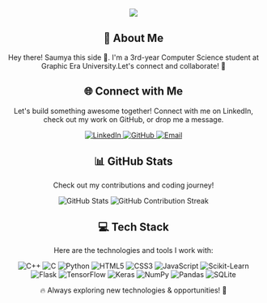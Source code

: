 <h1 align="center">
    <img src="https://readme-typing-svg.herokuapp.com/?font=Righteous&size=35&center=true&color=FFFFFF&vCenter=true&width=500&height=70&duration=4000&lines=Welcome+to+my+GitHub+🙏;+I'm+Saumya+Sharma!;" />
</h1>

<div align="center">
    <h2>🚀 About Me</h2>
    <p>Hey there! Saumya this side 👋. I'm a 3rd-year Computer Science student at Graphic Era University.Let's connect and collaborate! 🚀</p>
</div>

<div align="center">
<h2 align="center" class="section-heading">🌐 Connect with Me</h2>
<p>Let's build something awesome together! Connect with me on LinkedIn, check out my work on GitHub, or drop me a message.</p>
<div align="center">
  <a href="https://www.linkedin.com/in/saumyasharma02/">
    <img src="https://img.shields.io/badge/LinkedIn-0077B5?style=for-the-badge&logo=linkedin&logoColor=white" alt="LinkedIn"/>
  </a>
  <a href="https://github.com/saumyasharma02" target="_blank">
    <img src="https://img.shields.io/badge/GitHub-181717?style=for-the-badge&logo=github&logoColor=white" alt="GitHub"/>
  </a>
  <a href="mailto:saumyasharma205ss@gmail.com">
    <img src="https://img.shields.io/badge/Email-D14836?style=for-the-badge&logo=gmail&logoColor=white" alt="Email"/>
  </a>
</div>

<div align="center">
  <h2>📊 GitHub Stats</h2>
  <p>Check out my contributions and coding journey!</p> 
  <img src="https://github-profile-summary-cards.vercel.app/api/cards/profile-details?username=saumyasharma02&theme=github_dark" alt="GitHub Stats"/>
  <img src="https://github-readme-streak-stats.herokuapp.com/?user=saumyasharma02&theme=merko" alt="GitHub Contribution Streak"/>
</div>

<h2 align="center" class="section-heading">💻 Tech Stack</h2>
<p>Here are the technologies and tools I work with:</p>
<div align="center">
  <img src="https://img.shields.io/badge/C++-00599C?style=for-the-badge&logo=c%2B%2B&logoColor=white" alt="C++"/>
<img src="https://img.shields.io/badge/C-A8B9CC?style=for-the-badge&logo=c&logoColor=white" alt="C"/>
<img src="https://img.shields.io/badge/Python-3776AB?style=for-the-badge&logo=python&logoColor=white" alt="Python"/>
<img src="https://img.shields.io/badge/HTML5-E34F26?style=for-the-badge&logo=html5&logoColor=white" alt="HTML5"/>
<img src="https://img.shields.io/badge/CSS3-1572B6?style=for-the-badge&logo=css3&logoColor=white" alt="CSS3"/>
<img src="https://img.shields.io/badge/JavaScript-F7DF1E?style=for-the-badge&logo=javascript&logoColor=black" alt="JavaScript"/>
<img src="https://img.shields.io/badge/Scikit--Learn-F7931E?style=for-the-badge&logo=scikit-learn&logoColor=white" alt="Scikit-Learn"/>
  <img src="https://img.shields.io/badge/Flask-000000?style=for-the-badge&logo=flask&logoColor=white" alt="Flask"/>
  <img src="https://img.shields.io/badge/TensorFlow-FF6F00?style=for-the-badge&logo=tensorflow&logoColor=white" alt="TensorFlow"/>
  <img src="https://img.shields.io/badge/Keras-D00000?style=for-the-badge&logo=Keras&logoColor=white" alt="Keras"/>
  <img src="https://img.shields.io/badge/Numpy-777BB4?style=for-the-badge&logo=numpy&logoColor=white" alt="NumPy"/>
  <img src="https://img.shields.io/badge/Pandas-2C2D72?style=for-the-badge&logo=pandas&logoColor=white" alt="Pandas"/>
  <img src="https://img.shields.io/badge/SQLite-003B57?style=for-the-badge&logo=sqlite&logoColor=white" alt="SQLite"/>
</div>

🔥 Always exploring new technologies & opportunities! 🚀  
